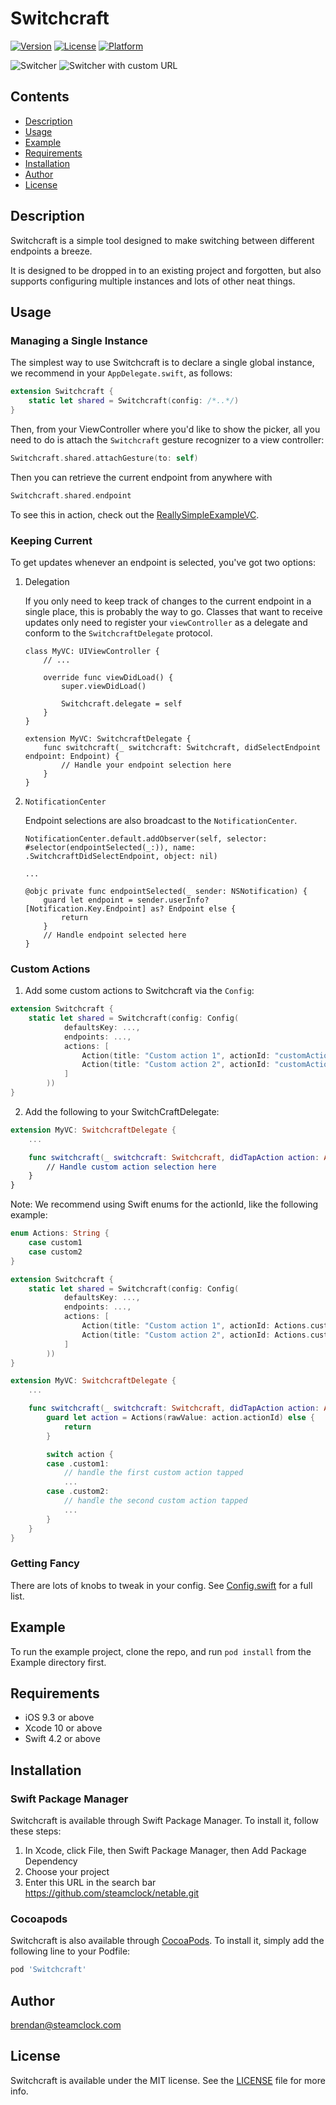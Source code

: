 # Switchcraft

[![Version](https://img.shields.io/cocoapods/v/Switchcraft.svg?style=flat)](http://cocoapods.org/pods/Switchcraft)
[![License](https://img.shields.io/cocoapods/l/Switchcraft.svg?style=flat)](http://cocoapods.org/pods/Switchcraft)
[![Platform](https://img.shields.io/cocoapods/p/Switchcraft.svg?style=flat)](http://cocoapods.org/pods/Switchcraft)

![Switcher](demoImages/switcher.png?raw=true "Switcher")
![Switcher with custom URL](demoImages/switcherCustom.png?raw=true "Switcher with custom  URL")

## Contents

- [Description](#description)
- [Usage](#usage)
- [Example](#example)
- [Requirements](#requirements)
- [Installation](#installation)
- [Author](#author)
- [License](#license)

## Description

Switchcraft is a simple tool designed to make switching between different endpoints a breeze.

It is designed to be dropped in to an existing project and forgotten, but also supports configuring multiple instances and lots of other neat things.

## Usage

### Managing a Single Instance

The simplest way to use Switchcraft is to declare a single global instance, we recommend in your `AppDelegate.swift`, as follows:
```swift
extension Switchcraft {
    static let shared = Switchcraft(config: /*..*/)
}
```
Then, from your ViewController where you'd like to show the picker, all you need to do is attach the `Switchcraft` gesture recognizer to a view controller:
```swift
Switchcraft.shared.attachGesture(to: self)
```
Then you can retrieve the current endpoint from anywhere with
```swift
Switchcraft.shared.endpoint
```

To see this in action, check out the [ReallySimpleExampleVC](https://github.com/steamclock/switchcraft/blob/master/Example/Switchcraft/ReallySimpleExampleVC.swift).

### Keeping Current

To get updates whenever an endpoint is selected, you've got two options:

1. Delegation

    If you only need to keep track of changes to the current endpoint in a single place, this is probably the way to go.
    Classes that want to receive updates only need to register your `viewController` as a delegate and conform to the `SwitchcraftDelegate` protocol.

    ```
    class MyVC: UIViewController {
        // ...

        override func viewDidLoad() {
            super.viewDidLoad()

            Switchcraft.delegate = self
        }
    }

    extension MyVC: SwitchcraftDelegate {
        func switchcraft(_ switchcraft: Switchcraft, didSelectEndpoint endpoint: Endpoint) {
            // Handle your endpoint selection here
        }
    }
    ```

2. `NotificationCenter`

    Endpoint selections are also broadcast to the `NotificationCenter`.

    ```
    NotificationCenter.default.addObserver(self, selector: #selector(endpointSelected(_:)), name: .SwitchcraftDidSelectEndpoint, object: nil)

    ...

    @objc private func endpointSelected(_ sender: NSNotification) {
        guard let endpoint = sender.userInfo?[Notification.Key.Endpoint] as? Endpoint else {
            return
        }
        // Handle endpoint selected here
    }
    ```

### Custom Actions

1. Add some custom actions to Switchcraft via the `Config`:
```swift
extension Switchcraft {
    static let shared = Switchcraft(config: Config(
            defaultsKey: ...,
            endpoints: ...,
            actions: [
                Action(title: "Custom action 1", actionId: "customAction1"),
                Action(title: "Custom action 2", actionId: "customAction2")
            ]
        ))
}
```

2. Add the following to your SwitchCraftDelegate:
```swift
extension MyVC: SwitchcraftDelegate {
    ...

    func switchcraft(_ switchcraft: Switchcraft, didTapAction action: Action)
        // Handle custom action selection here
    }
}
```

Note: We recommend using Swift enums for the actionId, like the following example:
```swift
enum Actions: String {
    case custom1
    case custom2
}

extension Switchcraft {
    static let shared = Switchcraft(config: Config(
            defaultsKey: ...,
            endpoints: ...,
            actions: [
                Action(title: "Custom action 1", actionId: Actions.custom1.rawValue),
                Action(title: "Custom action 2", actionId: Actions.custom2.rawValue)
            ]
        ))
}

extension MyVC: SwitchcraftDelegate {
    ...

    func switchcraft(_ switchcraft: Switchcraft, didTapAction action: Action) {
        guard let action = Actions(rawValue: action.actionId) else {
            return
        }

        switch action {
        case .custom1:
            // handle the first custom action tapped
            ...
        case .custom2:
            // handle the second custom action tapped
            ...
        }
    }
}

```

### Getting Fancy

There are lots of knobs to tweak in your config. See [Config.swift](https://github.com/steamclock/switchcraft/blob/master/Switchcraft/Classes/Config.swift) for a full list.

## Example

To run the example project, clone the repo, and run `pod install` from the Example directory first.

## Requirements

- iOS 9.3 or above
- Xcode 10 or above
- Swift 4.2 or above

## Installation

### Swift Package Manager
Switchcraft is available through Swift Package Manager. To install it, follow these steps:

1. In Xcode, click File, then Swift Package Manager, then Add Package Dependency
2. Choose your project
3. Enter this URL in the search bar https://github.com/steamclock/netable.git

### Cocoapods

Switchcraft is also available through [CocoaPods](http://cocoapods.org). To install
it, simply add the following line to your Podfile:

```ruby
pod 'Switchcraft'
```

## Author

brendan@steamclock.com

## License

Switchcraft is available under the MIT license. See the [LICENSE](https://github.com/steamclock/switchcraft/blob/master/README.md) file for more info.
